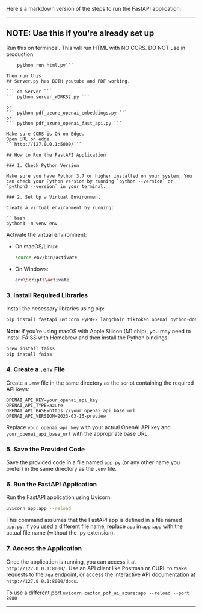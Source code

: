 Here's a markdown version of the steps to run the FastAPI application:  
   
---  

## NOTE: Use this if you're already set up
Run this on termincal. This will run HTML with NO CORS. DO NOT use in production
``` cd UI
    python run_html.py```

Then run this
## Server.py has BOTH youtube and PDF working. 

``` cd Server ```
``` python server_WORKS2.py ```

or
``` python pdf_azure_openai_embeddings.py ```
or 
``` python pdf_azure_openai_fast_api.py ```

Make sure CORS is ON on Edge. 
Open URL on edge
```http://127.0.0.1:5000/```
   
## How to Run the FastAPI Application  
   
### 1. Check Python Version  
   
Make sure you have Python 3.7 or higher installed on your system. You can check your Python version by running `python --version` or `python3 --version` in your terminal.  
   
### 2. Set Up a Virtual Environment  
   
Create a virtual environment by running:  
   
```bash  
python3 -m venv env  
```  
   
Activate the virtual environment:  
   
- On macOS/Linux:  
  
  ```bash  
  source env/bin/activate  
  ```  
   
- On Windows:  
  
  ```bash  
  env\Scripts\activate  
  ```  
   
### 3. Install Required Libraries  
   
Install the necessary libraries using pip:  
   
```bash  
pip install fastapi uvicorn PyPDF2 langchain tiktoken openai python-dotenv pydantic faiss-cpu  
```  
   
**Note**: If you're using macOS with Apple Silicon (M1 chip), you may need to install FAISS with Homebrew and then install the Python bindings:  
   
```bash  
brew install faiss  
pip install faiss  
```  
   
### 4. Create a `.env` File  
   
Create a `.env` file in the same directory as the script containing the required API keys:  
   
```  
OPENAI_API_KEY=your_openai_api_key  
OPENAI_API_TYPE=azure  
OPENAI_API_BASE=https://your_openai_api_base_url  
OPENAI_API_VERSION=2023-03-15-preview  
```  
   
Replace `your_openai_api_key` with your actual OpenAI API key and `your_openai_api_base_url` with the appropriate base URL.  
   
### 5. Save the Provided Code  
   
Save the provided code in a file named `app.py` (or any other name you prefer) in the same directory as the `.env` file.  
   
### 6. Run the FastAPI Application  
   
Run the FastAPI application using Uvicorn:  
   
```bash  
uvicorn app:app --reload  
```  
   
This command assumes that the FastAPI app is defined in a file named `app.py`. If you used a different file name, replace `app` in `app:app` with the actual file name (without the .py extension).  
   
### 7. Access the Application  
   
Once the application is running, you can access it at `http://127.0.0.1:8000/`. Use an API client like Postman or CURL to make requests to the `/qa` endpoint, or access the interactive API documentation at `http://127.0.0.1:8000/docs`.  

To use a different port
```uvicorn cazton_pdf_ai_azure:app --reload --port 8080  ```

   
---